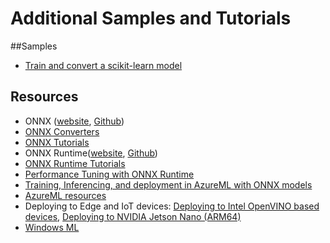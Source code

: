 # Additional Samples and Tutorials

##Samples
* [Train and convert a scikit-learn model](../scikit%20experiment.ipynb)


## Resources
* ONNX ([website](http://onnx.ai/), [Github](https://github.com/onnx/onnx))
* [ONNX Converters](https://github.com/onnx/onnxmltools/tree/master/onnxmltools)
* [ONNX Tutorials](https://github.com/onnx/tutorials)
* ONNX Runtime([website](https://aka.ms/onnxruntime), [Github](https://github.com/microsoft/onnxruntime))
* [ONNX Runtime Tutorials](https://github.com/microsoft/onnxruntime#examples-and-tutorials)
* [Performance Tuning with ONNX Runtime](https://github.com/microsoft/onnxruntime/blob/master/docs/ONNX_Runtime_Perf_Tuning.md)
* [Training, Inferencing, and deployment in AzureML with ONNX models](https://aka.ms/onnxnotebooks)
* [AzureML resources](https://azure.microsoft.com/en-us/services/machine-learning)
* Deploying to Edge and IoT devices: [Deploying to Intel OpenVINO based devices](https://github.com/Azure-Samples/onnxruntime-iot-edge/blob/master/README-ONNXRUNTIME-OpenVINO.md), [Deploying to NVIDIA Jetson Nano (ARM64)](https://github.com/Azure-Samples/onnxruntime-iot-edge/blob/master/README-ONNXRUNTIME-arm64.md)
* [Windows ML](https://docs.microsoft.com/en-us/windows/ai/windows-ml)

